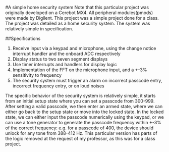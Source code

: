 #A simple home security system
Note that this particular project was originally developed on a Cerebot MX4. All peripheral modules(pmods) were made by Digilent.
This project was a simple project done for a class. The project was detailed as a home security system.
The system was relatively simple in specification.

##Specifications
1. Receive input via a keypad and microphone, using the change notice interrupt handler and the onboard ADC respectively
2. Display status to two seven segment displays
3. Use timer interrupts and handlers for display logic
4. Implementation of the FFT on the microphone input, and a +-3% sensitivity to frequency
5. The security system must trigger an alarm on incorrect passcode entry, incorrect frequency entry, or on loud noises

The specific behavior of the security system is relatively simple, it starts from an initial setup state where you can set a passcode from 300-999.
After setting a valid passcode, we then enter an armed state, where we can either go back to the setup state or move into the locked state.
In the locked state, we can either input the passcode numerically using the keypad, or we can use a tone generator to generate the passcode frequency within +-3% of the correct frequency: e.g. for a passcode of 400, the device should unlock for any tone from 388-412 Hz.
This particular version has parts of the logic removed at the request of my professor, as this was for a class project.
